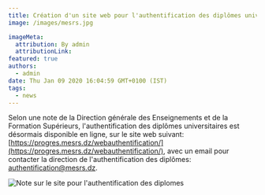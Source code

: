 ```yaml
---
title: Création d'un site web pour l'authentification des diplômes universitaires en Algérie.
image: /images/mesrs.jpg

imageMeta:
  attribution: By admin
  attributionLink:
featured: true
authors:
  - admin
date: Thu Jan 09 2020 16:04:59 GMT+0100 (IST)
tags:
  - news
---
```

Selon une note de la Direction générale des Enseignements et de la Formation Supérieurs, l'authentification des diplômes universitaires est désormais disponible en ligne, sur le site web suivant: [https://progres.mesrs.dz/webauthentification/](https://progres.mesrs.dz/webauthentification/), avec un email pour contacter la direction de l'authentification des diplômes: <authentification@mesrs.dz>.

![Note sur le site pour l'authentification des diplomes](/images/note-authentification-en-ligne-des-diplomes.jpg)
